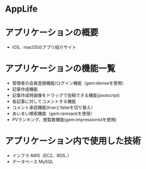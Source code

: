 # AppLife

# アプリケーションの概要
- iOS、macOSのアプリ紹介サイト

# アプリケーションの機能一覧
- 管理者の会員登録機能/ログイン機能（gem:deviseを使用）
- 記事作成機能
- 記事作成時画像をドラッグで投稿できる機能(javascript)
- 各記事に対してコメントする機能
- コメント承認機能(trueとfalseを切り替え）
- あいまい検索機能（gem:ramsackを使用）
- PVランキング、閲覧数機能(gem:impressionistを使用)

# アプリケーション内で使用した技術
- インフラ AWS（EC2、RDS、）
- データベース MySQL
